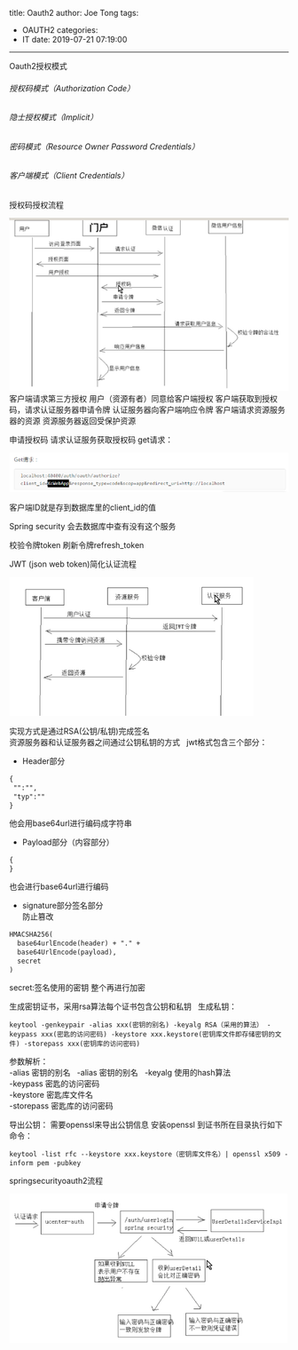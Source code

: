 title: Oauth2
author: Joe Tong
tags:
  - OAUTH2
categories:
  - IT
date: 2019-07-21 07:19:00
---
Oauth2授权模式

###### 授权码模式（Authorization Code）
###### 隐士授权模式（Implicit）  
###### 密码模式（Resource Owner Password Credentials）  
###### 客户端模式（Client Credentials） &nbsp;

授权码授权流程

![upload successful](/images/pasted-12.png)
客户端请求第三方授权
用户（资源有者）同意给客户端授权
客户端获取到授权码，请求认证服务器申请令牌
认证服务器向客户端响应令牌
客户端请求资源服务器的资源
资源服务器返回受保护资源

申请授权码
请求认证服务获取授权码
get请求：

![upload successful](/images/pasted-13.png)

客户端ID就是存到数据库里的client_id的值

Spring security 会去数据库中查有没有这个服务

校验令牌token
刷新令牌refresh_token 


JWT  (json web token)简化认证流程  

![upload successful](/images/pasted-16.png)      

实现方式是通过RSA(公钥/私钥)完成签名  
资源服务器和认证服务器之间通过公钥私钥的方式 &nbsp;
jwt格式包含三个部分：
* Header部分
```
{
 "":"",
 "typ":""
}
```
他会用base64url进行编码成字符串
* Payload部分（内容部分）
```
{
}
```
也会进行base64url进行编码  
* signature部分签名部分  
防止篡改  
```
HMACSHA256(
  base64urlEncode(header) + "." + 
  base64UrlEncode(payload),
  secret
)
```
secret:签名使用的密钥
整个再进行加密

生成密钥证书，采用rsa算法每个证书包含公钥和私钥   &nbsp;
生成私钥：
```
keytool -genkeypair -alias xxx(密钥的别名) -keyalg RSA（采用的算法） -keypass xxx(密匙的访问密码) -keystore xxx.keystore(密钥库文件即存储密钥的文件) -storepass xxx(密钥库的访问密码)
```
参数解析：  
-alias 密钥的别名 &nbsp;
-alias 密钥的别名 &nbsp;
-keyalg 使用的hash算法  
-keypass 密匙的访问密码  
-keystore 密匙库文件名  
-storepass 密匙库的访问密码 &nbsp;

导出公钥：
需要openssl来导出公钥信息
安装openssl
到证书所在目录执行如下命令：
```
keytool -list rfc --keystore xxx.keystore（密钥库文件名）| openssl x509 -inform pem -pubkey
```


springsecurityoauth2流程

![upload successful](/images/pasted-18.png)


